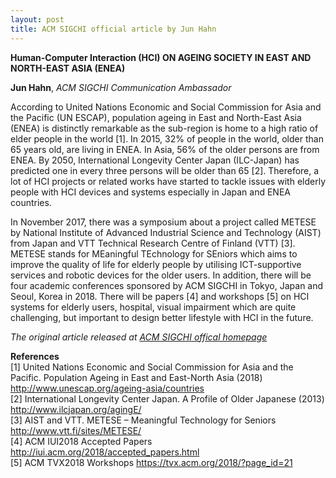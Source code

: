 ```yaml
---
layout: post
title: ACM SIGCHI official article by Jun Hahn
---
```


**Human-Computer Interaction (HCI) ON AGEING SOCIETY IN EAST AND NORTH-EAST ASIA (ENEA)**

**Jun Hahn**, _ACM SIGCHI Communication Ambassador_

According to United Nations Economic and Social Commission for Asia and the Pacific (UN ESCAP), population ageing in East and North-East Asia (ENEA) is distinctly remarkable as the sub-region is home to a high ratio of elder people in the world [1]. In 2015, 32% of people in the world, older than 65 years old, are living in ENEA. In Asia, 56% of the older persons are from ENEA. By 2050, International Longevity Center Japan (ILC-Japan) has predicted one in every three persons will be older than 65 [2]. Therefore, a lot of HCI projects or related works have started to tackle issues with elderly people with HCI devices and systems especially in Japan and ENEA countries.

In November 2017, there was a symposium about a project called METESE by National Institute of Advanced Industrial Science and Technology (AIST) from Japan and VTT Technical Research Centre of Finland (VTT) [3]. METESE stands for MEaningful TEchnology for SEniors which aims to improve the quality of life for elderly people by utilising ICT-supportive services and robotic devices for the older users. In addition, there will be four academic conferences sponsored by ACM SIGCHI in Tokyo, Japan and Seoul, Korea in 2018. There will be papers [4] and workshops [5] on HCI systems for elderly users, hospital, visual impairment which are quite challenging, but important to design better lifestyle with HCI in the future.

_The original article released at [ACM SIGCHI offical homepage](https://sigchi.org/people/volunteer-spotlight/)_

**References**  
[1] United Nations Economic and Social Commission for Asia and the Pacific. Population Ageing in East and East-North Asia (2018) http://www.unescap.org/ageing-asia/countries  
[2] International Longevity Center Japan. A Profile of Older Japanese (2013)  http://www.ilcjapan.org/agingE/  
[3] AIST and VTT. METESE – Meaningful Technology for Seniors http://www.vtt.fi/sites/METESE/  
[4] ACM IUI2018 Accepted Papers http://iui.acm.org/2018/accepted_papers.html  
[5] ACM TVX2018 Workshops https://tvx.acm.org/2018/?page_id=21  